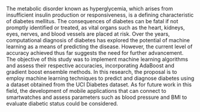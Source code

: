 The metabolic disorder known as hyperglycemia, which arises from insufficient insulin production or responsiveness, is a
defining characteristic of diabetes mellitus. The consequences of diabetes can be fatal if not promptly identified or treated, as vital
organs such as the heart, kidneys, eyes, nerves, and blood vessels are placed at risk. Over the years, computational diagnosis of
diabetes has explored the potential of machine learning as a means of predicting the disease. However, the current level of accuracy
achieved thus far suggests the need for further advancement. The objective of this study was to implement machine learning
algorithms and assess their respective accuracies, incorporating AdaBoost and gradient boost ensemble methods. In this research, the
proposal is to employ machine learning techniques to predict and diagnose diabetes using a dataset obtained from the UCI Diabetes
dataset. As for future work in this field, the development of mobile applications that can connect to smartwatches and assess
parameters such as blood pressure and BMI to evaluate diabetic status could be considered.
